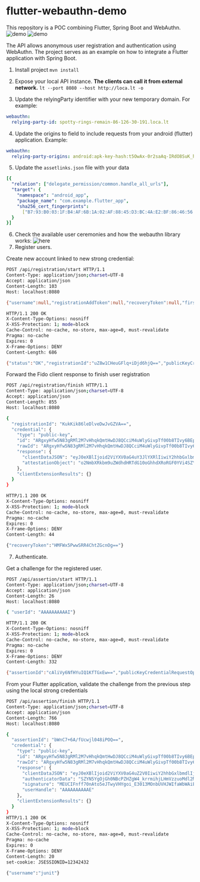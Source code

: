 # flutter-webauthn-demo

This repository is a POC combining Flutter, Spring Boot and WebAuthn.
![demo](register.gif)
![demo](demo.gif)

The API allows anonymous user registration and authentication using WebAuthn.
The project serves as an example on how to integrate a Flutter application with Spring Boot.

1. Install project `mvn install`

2. Expose your local API instance.
**The clients can call it from external network.**
`lt --port 8080 --host http://loca.lt -o`

3. Update the relyingParty identifier with your new temporary domain. For example:
```yaml
webauthn:
  relying-party-id: spotty-rings-remain-86-126-30-191.loca.lt
```
4. Update the origins to field to include requests from your android (flutter) application. Example:
```yaml
webauthn:
  relying-party-origins: android:apk-key-hash:t5OwAx-0r2saAq-IRdO8SuK_hkZWOglhkDSwg7OSpFE
```
5. Update the `assetlinks.json` file with your data
```yaml
[{
  "relation": ["delegate_permission/common.handle_all_urls"],
  "target": {
    "namespace": "android_app",
    "package_name": "com.example.flutter_app",
    "sha256_cert_fingerprints":
      ["B7:93:B0:03:1F:B4:AF:6B:1A:02:AF:88:45:D3:BC:4A:E2:BF:86:46:56:3A:09:61:90:34:B0:83:B3:92:A4:51"]
  }
}]
```
6. Check the available user ceremonies and how the webauthn library works: ![here](docs/doc.png)
6. Register users. 

Create new account linked to new strong credential:
```bash
POST /api/registration/start HTTP/1.1
Content-Type: application/json;charset=UTF-8
Accept: application/json
Content-Length: 103
Host: localhost:8080

{"username":null,"registrationAddToken":null,"recoveryToken":null,"firstName":"Gica","lastName":"Hagi"}

HTTP/1.1 200 OK
X-Content-Type-Options: nosniff
X-XSS-Protection: 1; mode=block
Cache-Control: no-cache, no-store, max-age=0, must-revalidate
Pragma: no-cache
Expires: 0
X-Frame-Options: DENY
Content-Length: 686

{"status":"OK","registrationId":"uZ8w1CHeuGFlq+iDjd6hjQ==","publicKeyCredentialCreationOptions":{"rp":{"name":"localhost","id":"localhost"},"user":{"name":"4aee1347-5c65-43af-b21e-da33c903906d","displayName":"Gica Hagi","id":"AAAAAAAAAAE"},"challenge":"MC-GtpfdH3UYZpNIjW2Ipz8cPA8y36wXTMFsRqegrG4","pubKeyCredParams":[{"alg":-7,"type":"public-key"},{"alg":-257,"type":"public-key"}],"timeout":{"empty":true,"present":false},"excludeCredentials":{"empty":false,"present":true},"authenticatorSelection":{"empty":false,"present":true},"attestation":"none","extensions":{"appidExclude":{"empty":true,"present":false},"credProps":true,"largeBlob":{"empty":true,"present":false},"uvm":null}}}
```

Forward the Fido client response to finish user registration
```bash
POST /api/registration/finish HTTP/1.1
Content-Type: application/json;charset=UTF-8
Accept: application/json
Content-Length: 855
Host: localhost:8080

{
  "registrationId": "KukKik86leDlveDwJvGZVA==",
  "credential": {
    "type": "public-key",
    "id": "ARgxyHfw5N83gRMl2M7vHhqkQmtHwDJ8QCciM4uWlyGivpTf00b8TIvy6BEpBAZVCA9J5w",
    "rawId": "ARgxyHfw5N83gRMl2M7vHhqkQmtHwDJ8QCciM4uWlyGivpTf00b8TIvy6BEpBAZVCA9J5w",
    "response": {
      "clientDataJSON": "eyJ0eXBlIjoid2ViYXV0aG4uY3JlYXRlIiwiY2hhbGxlbmdlIjoidTZvVFJqSDlpdk5HVnRORGRKZ2VTYWItWHNibEt6TGw1VHRKaTJaUmpCOCIsIm9yaWdpbiI6Imh0dHA6Ly9sb2NhbGhvc3Q6ODA4MCIsImNyb3NzT3JpZ2luIjpmYWxzZX0",
      "attestationObject": "o2NmbXRkbm9uZWdhdHRTdG10oGhhdXRoRGF0YVi4SZYN5YgOjGh0NBcPZHZgW4_krrmihjLHmVzzuoMdl2NFYQFsmK3OAAI1vMYKZIsLJfHwVQMANAEYMch38OTfN4ETJdjO7x4apEJrR8AyfEAnIjOLlpchor6U39NG_EyL8ugRKQQGVQgPSeelAQIDJiABIVggRrK9x1qVGusI8SJ2mhhtl0eY2wN4jJgGhUnoefCZSrgiWCBXhX1M2HIdIZDENOvj5NRZY_rR51ylCXJuvA6UivFpxQ"
    },
    "clientExtensionResults": {}
  }
}

HTTP/1.1 200 OK
X-Content-Type-Options: nosniff
X-XSS-Protection: 1; mode=block
Cache-Control: no-cache, no-store, max-age=0, must-revalidate
Pragma: no-cache
Expires: 0
X-Frame-Options: DENY
Content-Length: 44

{"recoveryToken":"HMFWx5PwwSRR4ChtZGcnOg=="}
```
7. Authenticate.

Get a challenge for the registered user.

```bash
POST /api/assertion/start HTTP/1.1
Content-Type: application/json;charset=UTF-8
Accept: application/json
Content-Length: 26
Host: localhost:8080

{ "userId": "AAAAAAAAAAI"}

HTTP/1.1 200 OK
X-Content-Type-Options: nosniff
X-XSS-Protection: 1; mode=block
Cache-Control: no-cache, no-store, max-age=0, must-revalidate
Pragma: no-cache
Expires: 0
X-Frame-Options: DENY
Content-Length: 332

{"assertionId":"cAliVy6NfHYuIQ1KfTGxEw==","publicKeyCredentialRequestOptions":{"challenge":"m_BPnt9t5F_YGxqUqvYevBMqCXpexu0KUZYjtMY0q34","timeout":null,"rpId":"localhost","allowCredentials":[{"type":"public-key","id":"AAAAAAAAAHs","transports":null}],"userVerification":null,"extensions":{"appid":null,"largeBlob":null,"uvm":null}}}
```
From your Flutter application, validate the challenge from the previous step using the local strong credentials 

```bash
POST /api/assertion/finish HTTP/1.1
Content-Type: application/json;charset=UTF-8
Accept: application/json
Content-Length: 766
Host: localhost:8080

{
  "assertionId": "bWnC7+6A/fUcwjl048iPOQ==",
  "credential": {
    "type": "public-key",
    "id": "ARgxyHfw5N83gRMl2M7vHhqkQmtHwDJ8QCciM4uWlyGivpTf00b8TIvy6BEpBAZVCA9J5w",
    "rawId": "ARgxyHfw5N83gRMl2M7vHhqkQmtHwDJ8QCciM4uWlyGivpTf00b8TIvy6BEpBAZVCA9J5w",
    "response": {
      "clientDataJSON": "eyJ0eXBlIjoid2ViYXV0aG4uZ2V0IiwiY2hhbGxlbmdlIjoiVWVCWWtKdTRjdk5xeDZGRmk0cVNJTDhLSURveDBwcXlNUzlXNmJBYlRIOCIsIm9yaWdpbiI6Imh0dHA6Ly9sb2NhbGhvc3Q6ODA4MCIsImNyb3NzT3JpZ2luIjpmYWxzZX0",
      "authenticatorData": "SZYN5YgOjGh0NBcPZHZgW4_krrmihjLHmVzzuoMdl2MFYQFsow",
      "signature": "MEUCIFnff70nAto5eJTwyVHYgoi_E3013MOnbUVHJWIfaWbWAiEA9tw1WfZjTl1LOx3JF4-HQVPDhvVNVpRMXmtR2BN3m9I",
      "userHandle": "AAAAAAAAAAE"
    },
    "clientExtensionResults": {}
  }
}
HTTP/1.1 200 OK
X-Content-Type-Options: nosniff
X-XSS-Protection: 1; mode=block
Cache-Control: no-cache, no-store, max-age=0, must-revalidate
Pragma: no-cache
Expires: 0
X-Frame-Options: DENY
Content-Length: 20
set-cookie: JSESSIONID=12342432

{"username":"junit"}
```
